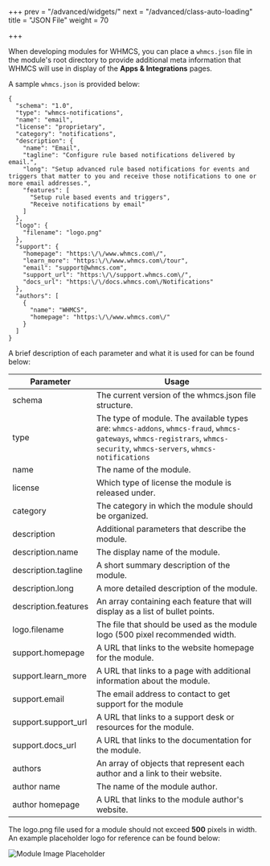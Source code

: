 +++
prev = "/advanced/widgets/"
next = "/advanced/class-auto-loading"
title = "JSON File"
weight = 70

+++

When developing modules for WHMCS, you can place a `whmcs.json` file in the module's root directory to provide additional meta information that WHMCS will use in display of the **Apps & Integrations** pages. 

A sample `whmcs.json` is provided below:

```
{
  "schema": "1.0",
  "type": "whmcs-notifications",
  "name": "email",
  "license": "proprietary",
  "category": "notifications",
  "description": {
    "name": "Email",
    "tagline": "Configure rule based notifications delivered by email.",
    "long": "Setup advanced rule based notifications for events and triggers that matter to you and receive those notifications to one or more email addresses.",
    "features": [
      "Setup rule based events and triggers",
      "Receive notifications by email"
    ]
  },
  "logo": {
    "filename": "logo.png"
  },
  "support": {
    "homepage": "https:\/\/www.whmcs.com\/", 
    "learn_more": "https:\/\/www.whmcs.com\/tour", 
    "email": "support@whmcs.com", 
    "support_url": "https:\/\/support.whmcs.com\/",
    "docs_url": "https:\/\/docs.whmcs.com\/Notifications"
  },
  "authors": [
    {
      "name": "WHMCS",
      "homepage": "https:\/\/www.whmcs.com\/"
    }
  ]
}
```

A brief description of each parameter and what it is used for can be found below:

| Parameter            | Usage                                                                                                                                                        |
|----------------------|--------------------------------------------------------------------------------------------------------------------------------------------------------------|
| schema               | The current version of the whmcs.json file structure.                                                                                                        |
| type                 | The type of module. The available types are: `whmcs-addons`, `whmcs-fraud`, `whmcs-gateways`, `whmcs-registrars`, `whmcs-security`, `whmcs-servers`, `whmcs-notifications` |
| name                 | The name of the module.                                                                                                                                      |
| license              | Which type of license the module is released under.                                                                                                          |
| category             | The category in which the module should be organized.                                                                                                        |
| description          | Additional parameters that describe the module.                                                                                                              |
| description.name     | The display name of the module.                                                                                                                              |
| description.tagline  | A short summary description of the module.                                                                                                                   |
| description.long     | A more detailed description of the module.                                                                                                                   |
| description.features | An array containing each feature that will display as a list of bullet points.                                                                               |
| logo.filename        | The file that should be used as the module logo (500 pixel recommended width.                                                                                                             |
| support.homepage     | A URL that links to the website homepage for the module.                                                                                                        |
| support.learn_more     | A URL that links to a page with additional information about the module.                                                                                                        |
| support.email     | The email address to contact to get support for the module                                                                                                        |
| support.support_url     | A URL that links to a support desk or resources for the module.                                                                                                        |
| support.docs_url     | A URL that links to the documentation for the module.                                                                                                        |
| authors              | An array of objects that represent each author and a link to their website.                                                                                  |
| author name          | The name of the module author.                                                                                                                               |
| author homepage      | A URL that links to the module author's website.                                                                                                             |

The logo.png file used for a module should not exceed **500** pixels in width. An example placeholder logo for reference can be found below:

 <img src="./advanced/module-image-placeholder.png" alt="Module Image Placeholder" />
